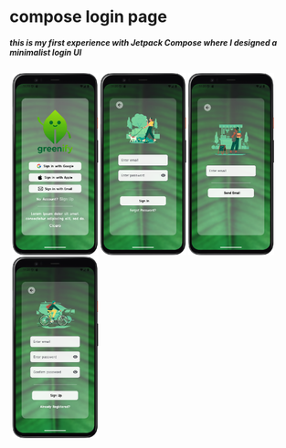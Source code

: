 # compose login page

##### this is my first experience with Jetpack Compose where I designed a minimalist login UI

<div style="display: flex;">
  <div style="flex: 50%; padding: 5px;">
    <img src="https://github.com/bugrahankaramollaoglu/compose_login/blob/main/1.png" width="150" />
    <img src="https://github.com/bugrahankaramollaoglu/compose_login/blob/main/2.png" width="150" />
    <img src="https://github.com/bugrahankaramollaoglu/compose_login/blob/main/3.png" width="150" />
    <img src="https://github.com/bugrahankaramollaoglu/compose_login/blob/main/4.png" width="150" />
</div>

